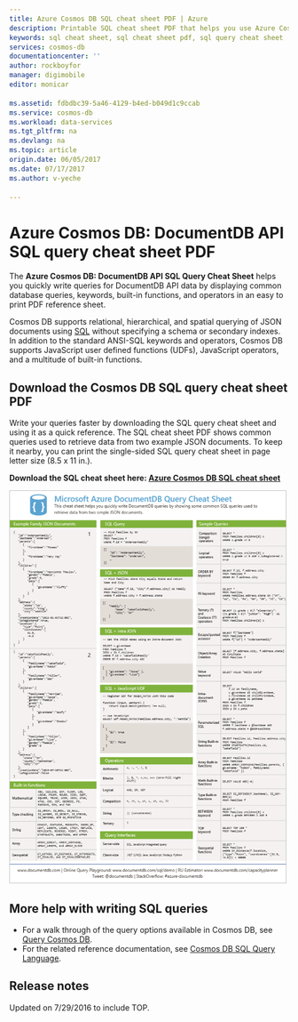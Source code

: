 ```yaml
---
title: Azure Cosmos DB SQL cheat sheet PDF | Azure
description: Printable SQL cheat sheet PDF that helps you use Azure Cosmos DB's SQL syntax to query JSON documents in its database - SQL quick reference
keywords: sql cheat sheet, sql cheat sheet pdf, sql query cheat sheet
services: cosmos-db
documentationcenter: ''
author: rockboyfor
manager: digimobile
editor: monicar

ms.assetid: fdbdbc39-5a46-4129-b4ed-b049d1c9ccab
ms.service: cosmos-db
ms.workload: data-services
ms.tgt_pltfrm: na
ms.devlang: na
ms.topic: article
origin.date: 06/05/2017
ms.date: 07/17/2017
ms.author: v-yeche

---
```

# Azure Cosmos DB: DocumentDB API SQL query cheat sheet PDF
The **Azure Cosmos DB: DocumentDB API SQL Query Cheat Sheet** helps you quickly write queries for DocumentDB API data by displaying common database queries, keywords, built-in functions, and operators in an easy to print PDF reference sheet. 

Cosmos DB supports relational, hierarchical,  and spatial querying of JSON documents using [SQL](documentdb-sql-query.md) without specifying a schema or secondary indexes. In addition to the standard ANSI-SQL keywords and operators, Cosmos DB supports JavaScript user defined functions (UDFs), JavaScript operators, and a multitude of built-in functions.

## Download the Cosmos DB SQL query cheat sheet PDF
Write your queries faster by downloading the SQL query cheat sheet and using it as a quick reference. The SQL cheat sheet PDF shows common queries used to retrieve data from two example JSON documents. To keep it nearby, you can print the single-sided SQL query cheat sheet in page letter size (8.5 x 11 in.).

**Download the SQL cheat sheet here: [Azure Cosmos DB SQL cheat sheet](http://go.microsoft.com/fwlink/?LinkId=623215)**

![Azure Cosmos DB SQL query cheat sheet: A quick reference PDF to the SQL syntax supported by Azure Cosmos DB - SQL cheat sheet, SQL cheat sheet PDF, SQL quick reference][cheat-sheet]

[cheat-sheet]: ./media/documentdb-sql-query-cheat-sheet/microsoft-documentdb-sql-query-cheat-sheet-v4.png

## More help with writing SQL queries
* For a walk through of the query options available in Cosmos DB, see [Query Cosmos DB](documentdb-sql-query.md).
* For the related reference documentation, see [Cosmos DB SQL Query Language](https://msdn.microsoft.com/zh-cn/library/azure/dn782250.aspx).

## Release notes
Updated on 7/29/2016 to include TOP.